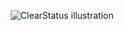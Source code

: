 <p align="center"><img style="max-width: 300px" src="https://cdn.weeblrpress.net/clearstatus/assets/images/clearstatus.svg" alt="ClearStatus illustration"></p>

